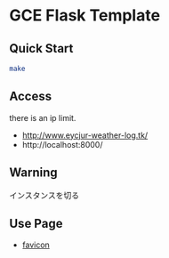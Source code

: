 # GCE Flask Template

## Quick Start
```bash
make
```

## Access
there is an ip limit.

- http://www.eycjur-weather-log.tk/
- http://localhost:8000/

## Warning
インスタンスを切る

## Use Page
- [favicon](https://favicon.io/favicon-generator/)
